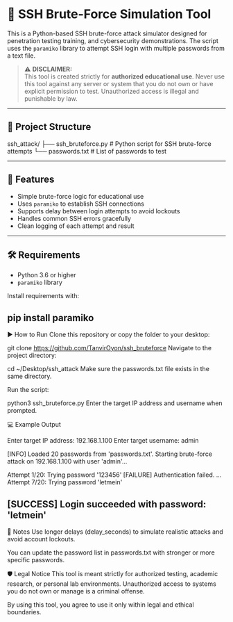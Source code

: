 # 🔐 SSH Brute-Force Simulation Tool

This is a Python-based SSH brute-force attack simulator designed for penetration testing training, and cybersecurity demonstrations. The script uses the `paramiko` library to attempt SSH login with multiple passwords from a text file.

> ⚠️ **DISCLAIMER:**  
> This tool is created strictly for **authorized educational use**. Never use this tool against any server or system that you do not own or have explicit permission to test. Unauthorized access is illegal and punishable by law.

---

## 📁 Project Structure
ssh_attack/
├── ssh_bruteforce.py # Python script for SSH brute-force attempts
└── passwords.txt # List of passwords to test

---

## 🚀 Features

- Simple brute-force logic for educational use
- Uses `paramiko` to establish SSH connections
- Supports delay between login attempts to avoid lockouts
- Handles common SSH errors gracefully
- Clean logging of each attempt and result

---

## 🛠️ Requirements

- Python 3.6 or higher
- `paramiko` library

Install requirements with:

pip install paramiko
---

▶️ How to Run
Clone this repository or copy the folder to your desktop:

git clone https://github.com/TanvirOyon/ssh_bruteforce
Navigate to the project directory:

cd ~/Desktop/ssh_attack
Make sure the passwords.txt file exists in the same directory.

Run the script:

python3 ssh_bruteforce.py
Enter the target IP address and username when prompted.

💻 Example Output

Enter target IP address: 192.168.1.100
Enter target username: admin

[INFO] Loaded 20 passwords from 'passwords.txt'.
Starting brute-force attack on 192.168.1.100 with user 'admin'...

Attempt 1/20: Trying password '123456'
[FAILURE] Authentication failed.
...
Attempt 7/20: Trying password 'letmein'

[SUCCESS] Login succeeded with password: 'letmein'
---

📌 Notes
Use longer delays (delay_seconds) to simulate realistic attacks and avoid account lockouts.

You can update the password list in passwords.txt with stronger or more specific passwords.

🛡️ Legal Notice
This tool is meant strictly for authorized testing, academic research, or personal lab environments.
Unauthorized access to systems you do not own or manage is a criminal offense.

By using this tool, you agree to use it only within legal and ethical boundaries.
